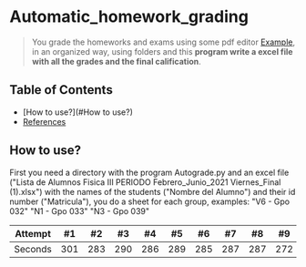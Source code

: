 # Automatic_homework_grading
> You grade the homeworks and exams using some pdf editor [Example](https://www.ilovepdf.com/es/editar-pdf), in an organized way, using folders and this **program write a excel file with all the grades and the final calification**.

## Table of Contents
* [How to use?](#How to use?)
* [References](#References)
<!-- * [License](#license) -->

## How to use? 
First you need a directory with the program Autograde.py and an excel file ("Lista de Alumnos Fisica III PERIODO Febrero_Junio_2021 Viernes_Final (1).xlsx") with the names of the students ("Nombre del Alumno") and their id number ("Matricula"), you do a sheet for each group, examples: "V6 - Gpo 032" "N1 - Gpo 033" "N3 - Gpo 039"

Attempt | #1 | #2 | #3 | #4 | #5 | #6 | #7 | #8 | #9 | #10 | #11
--- | --- | --- | --- |--- |--- |--- |--- |--- |--- |--- |---
Seconds | 301 | 283 | 290 | 286 | 289 | 285 | 287 | 287 | 272 | 276 | 269
